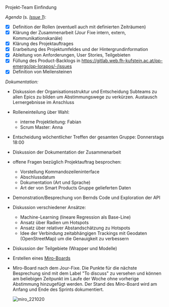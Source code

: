 Projekt-Team Einfindung

_Agenda_ (s. [_Issue 1_](https://gitlab.web.fh-kufstein.ac.at/pp-emergo/pp-lorapos/-/issues/1 "Projekt-Team Einfindung")):

* [x] Definition der Rollen (eventuell auch mit definierten Zeiträumen)
* [x] Klärung der Zusammenarbeit (Jour Fixe intern, extern, Kommunikationskanäle)
* [x] Klärung des Projektauftrages
* [x] Erarbeitung des Projektumfeldes und der Hintergrundinformation
* [x] Ableitung von Anforderungen, User Stories, Teilgebieten
* [x] Füllung des Product-Backlogs in https://gitlab.web.fh-kufstein.ac.at/pp-emergo/pp-lorapos/-/issues
* [x] Definition von Meilensteinen

_Dokumentation:_

* Diskussion der Organisationsstruktur und Entscheidung Subteams zu allen Epics zu bilden um Abstimmungswege zu verkürzen. Austausch Lernergebnisse im Anschluss
* Rolleneinteilung über Wahl:
  * interne Projektleitung: Fabian
  * Scrum Master: Anna
* Entscheidung wöchentlicher Treffen der gesamten Gruppe: Donnerstags 18:00
* Diskussion der Dokumentation der Zusammenarbeit
* offene Fragen bezüglich Projektauftrag besprochen:
  * Vorstellung Kommandozeileninterface
  * Abschlussdatum
  * Dokumentation (Art und Sprache)
  * Art der von Smart Products Gruppe gelieferten Daten
* Demonstration/Besprechung von Bernds Code und Exploration der API
* Diskussion verschiedener Ansätze:
  * Machine-Learning (lineare Regression als Base-Line)
  * Ansatz über Radien um Hotspots
  * Ansatz über relativer Abstandschätzung zu Hotspots
  * Idee der Verbindung zeitabhängigen Trackings mit Geodaten (OpenStreetMap) um die Genauigkeit zu verbessern
* Diskussion der Teilgebiete (Wrapper und Modelle)
* Erstellen eines [Miro-Boards](https://miro.com/app/board/uXjVPNC8n8U=/?share_link_id=872840078175)
* Miro-Board nach dem Jour-Fixe. Die Punkte für die nächste Besprechung sind mit dem Label "To discuss" zu versehen und können am beliebigen Zeitpunkt im Laufe der Woche ohne vorherige Abstimmung hinzugefügt werden. Der Stand des Miro-Board wird am Anfang und Ende des Sprints dokumentiert.

  ![miro_221020](https://gitlab.web.fh-kufstein.ac.at/pp-emergo/pp-lorapos/-/raw/main/docs/miro/miro_221020.PNG)
